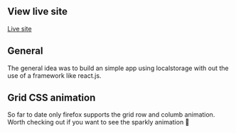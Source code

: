 ## View live site

[Live site](https://todo.janclaasen.me/)

## General

The general idea was to build an simple app using localstorage with out the use of a framework like react.js. 

## Grid CSS animation

So far to date only firefox supports the grid row and columb animation. Worth checking out if you want to see the sparkly animation 🤩